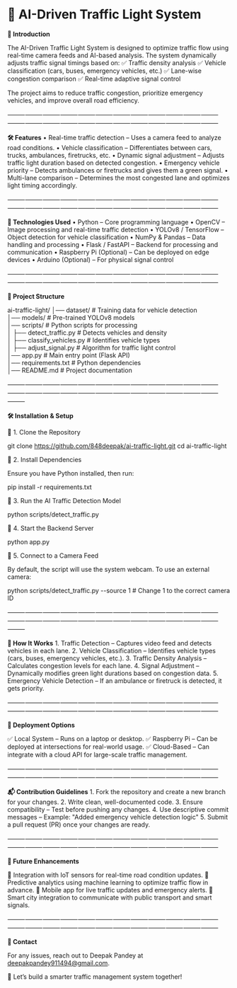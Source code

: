 # 🚦 AI-Driven Traffic Light System

**📌 Introduction**

The AI-Driven Traffic Light System is designed to optimize traffic flow using real-time camera feeds and AI-based analysis. The system dynamically adjusts traffic signal timings based on:
✅ Traffic density analysis
✅ Vehicle classification (cars, buses, emergency vehicles, etc.)
✅ Lane-wise congestion comparison
✅ Real-time adaptive signal control

The project aims to reduce traffic congestion, prioritize emergency vehicles, and improve overall road efficiency.

⸻⸻⸻⸻⸻⸻⸻⸻⸻⸻⸻⸻⸻⸻⸻⸻⸻⸻⸻⸻⸻⸻⸻⸻

**🛠️ Features**
	•	Real-time traffic detection – Uses a camera feed to analyze road conditions.
	•	Vehicle classification – Differentiates between cars, trucks, ambulances, firetrucks, etc.
	•	Dynamic signal adjustment – Adjusts traffic light duration based on detected congestion.
	•	Emergency vehicle priority – Detects ambulances or firetrucks and gives them a green signal.
	•	Multi-lane comparison – Determines the most congested lane and optimizes light timing accordingly.

⸻⸻⸻⸻⸻⸻⸻⸻⸻⸻⸻⸻⸻⸻⸻⸻⸻⸻⸻⸻⸻⸻⸻⸻

**🚀 Technologies Used**
	•	Python – Core programming language
	•	OpenCV – Image processing and real-time traffic detection
	•	YOLOv8 / TensorFlow – Object detection for vehicle classification
	•	NumPy & Pandas – Data handling and processing
	•	Flask / FastAPI – Backend for processing and communication
	•	Raspberry Pi (Optional) – Can be deployed on edge devices
	•	Arduino (Optional) – For physical signal control

⸻⸻⸻⸻⸻⸻⸻⸻⸻⸻⸻⸻⸻⸻⸻⸻⸻⸻⸻⸻⸻⸻⸻⸻


**📂 Project Structure**

ai-traffic-light/
│── dataset/                      # Training data for vehicle detection  
│── models/                       # Pre-trained YOLOv8 models  
│── scripts/                      # Python scripts for processing  
│   ├── detect_traffic.py         # Detects vehicles and density  
│   ├── classify_vehicles.py      # Identifies vehicle types  
│   ├── adjust_signal.py          # Algorithm for traffic light control  
│── app.py                        # Main entry point (Flask API)  
│── requirements.txt              # Python dependencies  
│── README.md                     # Project documentation  



⸻⸻⸻⸻⸻⸻⸻⸻⸻⸻⸻⸻⸻⸻⸻⸻⸻⸻⸻⸻⸻⸻⸻⸻⸻

**🛠️ Installation & Setup**

🔹 1. Clone the Repository

git clone https://github.com/848deepak/ai-traffic-light.git
cd ai-traffic-light

🔹 2. Install Dependencies

Ensure you have Python installed, then run:

pip install -r requirements.txt

🔹 3. Run the AI Traffic Detection Model

python scripts/detect_traffic.py

🔹 4. Start the Backend Server

python app.py

🔹 5. Connect to a Camera Feed

By default, the script will use the system webcam. To use an external camera:

python scripts/detect_traffic.py --source 1  # Change 1 to the correct camera ID



⸻⸻⸻⸻⸻⸻⸻⸻⸻⸻⸻⸻⸻⸻⸻⸻⸻⸻⸻⸻⸻⸻⸻⸻⸻

**🎯 How It Works**
	1.	Traffic Detection – Captures video feed and detects vehicles in each lane.
	2.	Vehicle Classification – Identifies vehicle types (cars, buses, emergency vehicles, etc.).
	3.	Traffic Density Analysis – Calculates congestion levels for each lane.
	4.	Signal Adjustment – Dynamically modifies green light durations based on congestion data.
	5.	Emergency Vehicle Detection – If an ambulance or firetruck is detected, it gets priority.

⸻⸻⸻⸻⸻⸻⸻⸻⸻⸻⸻⸻⸻⸻⸻⸻⸻⸻⸻⸻⸻⸻⸻⸻


**📡 Deployment Options**

✅ Local System – Runs on a laptop or desktop.
✅ Raspberry Pi – Can be deployed at intersections for real-world usage.
✅ Cloud-Based – Can integrate with a cloud API for large-scale traffic management.

⸻⸻⸻⸻⸻⸻⸻⸻⸻⸻⸻⸻⸻⸻⸻⸻⸻⸻⸻⸻⸻⸻⸻⸻

**📬 Contribution Guidelines**
	1.	Fork the repository and create a new branch for your changes.
	2.	Write clean, well-documented code.
	3.	Ensure compatibility – Test before pushing any changes.
	4.	Use descriptive commit messages – Example: "Added emergency vehicle detection logic"
	5.	Submit a pull request (PR) once your changes are ready.

⸻⸻⸻⸻⸻⸻⸻⸻⸻⸻⸻⸻⸻⸻⸻⸻⸻⸻⸻⸻⸻⸻⸻⸻


**📜 Future Enhancements**

🔹 Integration with IoT sensors for real-time road condition updates.
🔹 Predictive analytics using machine learning to optimize traffic flow in advance.
🔹 Mobile app for live traffic updates and emergency alerts.
🔹 Smart city integration to communicate with public transport and smart signals.

⸻⸻⸻⸻⸻⸻⸻⸻⸻⸻⸻⸻⸻⸻⸻⸻⸻⸻⸻⸻⸻⸻⸻⸻

**📝 Contact**

For any issues, reach out to Deepak Pandey at deepakpandey911494@gmail.com.

🚀 Let’s build a smarter traffic management system together!
